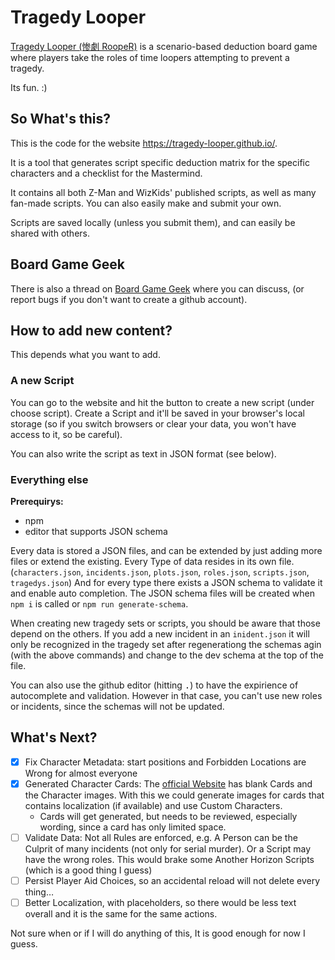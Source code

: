 # Tragedy Looper

[Tragedy Looper (惨劇 RoopeR)](https://boardgamegeek.com/boardgame/148319/tragedy-looper)
is a scenario-based deduction board game where players take the roles of time loopers attempting to prevent a tragedy.

Its fun. :)

## So What's this?

This is the code for the website <https://tragedy-looper.github.io/>.

It is a tool that generates script specific deduction matrix for the specific
characters and a checklist for the Mastermind.

It contains all both Z-Man and WizKids' published scripts, as well as many fan-made scripts. You can also easily make and submit your own.

Scripts are saved locally (unless you submit them), and can easily be shared with others.

## Board Game Geek

There is also a thread on [Board Game Geek](https://boardgamegeek.com/thread/3066363/website-generate-script-specific-mastermind-and-pl) where you can discuss, (or report bugs if you don't want to create a github account).

## How to add new content?

This depends what you want to add.

### A new Script

You can go to the website and hit the button to create a new script (under choose script). Create a Script and it'll be saved in your browser's local storage (so if you switch browsers or clear your data, you won't have access to it, so be careful).

You can also write the script as text in JSON format (see below).

### Everything else

**Prerequirys:**

- npm
- editor that supports JSON schema

Every data is stored a JSON files, and can be extended by just adding more files or extend the existing. Every Type of data resides in its own file. (`characters.json`, `incidents.json`, `plots.json`, `roles.json`, `scripts.json`, `tragedys.json`) And for every type there exists a JSON schema to validate it and enable auto completion.  The JSON schema files will be created when `npm i` is called or `npm run generate-schema`.

When creating new tragedy sets or scripts, you should be aware that those depend on the others.
If you add a new incident in an `inident.json` it will only be recognized in the tragedy set after regenerationg the schemas agin (with the above commands) and change to the dev schema at the top of the file.

You can also use the github editor (hitting <kbd>.</kbd>) to have the expirience of autocomplete and validation. However in that case,
you can't use new roles or incidents, since the schemas will not be updated.

## What's Next?

- [x] Fix Character Metadata: start positions and Forbidden Locations are Wrong for almost everyone
- [x] Generated Character Cards: The
  [official Website](http://bakafire.main.jp/rooper/sr_dl_04_sozai.htm) has
  blank Cards and the Character images. With this we could generate images for
  cards that contains localization (if available) and use Custom Characters.
  - Cards will get generated, but needs to be reviewed, especially wording, since a card has only limited space.
- [ ] Validate Data: Not all Rules are enforced, e.g. A Person can be the
  Culprit of many incidents (not only for serial murder). Or a Script may have
  the wrong roles. This would brake some Another Horizon Scripts (which is a good
  thing I guess)
- [ ] Persist Player Aid Choices, so an accidental reload will not delete every thing…
- [ ] Better Localization, with placeholders, so there would be less text overall and it is the same for the same actions.

Not sure when or if I will do anything of this, It is good enough for now I guess.
